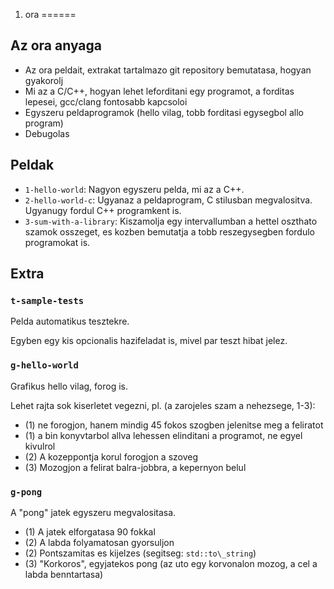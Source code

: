 1. ora
======


Az ora anyaga
---

 * Az ora peldait, extrakat tartalmazo git repository bemutatasa, hogyan gyakorolj
 * Mi az a C/C++, hogyan lehet leforditani egy programot, a forditas lepesei, gcc/clang fontosabb kapcsoloi
 * Egyszeru peldaprogramok (hello vilag, tobb forditasi egysegbol allo program)
 * Debugolas


Peldak
---

 * `1-hello-world`: Nagyon egyszeru pelda, mi az a C++.
 * `2-hello-world-c`: Ugyanaz a peldaprogram, C stilusban megvalositva. Ugyanugy fordul C++ programkent is.
 * `3-sum-with-a-library`: Kiszamolja egy intervallumban a hettel oszthato szamok osszeget, es kozben bemutatja a tobb reszegysegben fordulo programokat is.


Extra
---

### `t-sample-tests`

Pelda automatikus tesztekre.

Egyben egy kis opcionalis hazifeladat is, mivel par teszt hibat jelez.


### `g-hello-world`

Grafikus hello vilag, forog is.

Lehet rajta sok kiserletet vegezni, pl. (a zarojeles szam a nehezsege, 1-3):

 * (1) ne forogjon, hanem mindig 45 fokos szogben jelenitse meg a feliratot
 * (1) a bin konyvtarbol allva lehessen elinditani a programot, ne egyel kivulrol
 * (2) A kozeppontja korul forogjon a szoveg
 * (3) Mozogjon a felirat balra-jobbra, a kepernyon belul

### `g-pong`

A "pong" jatek egyszeru megvalositasa.

 * (1) A jatek elforgatasa 90 fokkal
 * (2) A labda folyamatosan gyorsuljon
 * (2) Pontszamitas es kijelzes (segitseg: `std::to\_string`)
 * (3) "Korkoros", egyjatekos pong (az uto egy korvonalon mozog, a cel a labda benntartasa)
